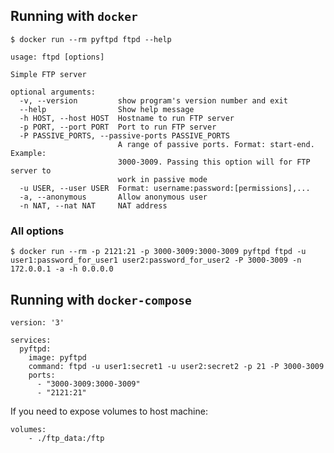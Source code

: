 Running with `docker`
---

    $ docker run --rm pyftpd ftpd --help

    usage: ftpd [options]

    Simple FTP server

    optional arguments:
      -v, --version         show program's version number and exit
      --help                Show help message
      -h HOST, --host HOST  Hostname to run FTP server
      -p PORT, --port PORT  Port to run FTP server
      -P PASSIVE_PORTS, --passive-ports PASSIVE_PORTS
                            A range of passive ports. Format: start-end. Example:
                            3000-3009. Passing this option will for FTP server to
                            work in passive mode
      -u USER, --user USER  Format: username:password:[permissions],...
      -a, --anonymous       Allow anonymous user
      -n NAT, --nat NAT     NAT address

### All options

    $ docker run --rm -p 2121:21 -p 3000-3009:3000-3009 pyftpd ftpd -u user1:password_for_user1 user2:password_for_user2 -P 3000-3009 -n 172.0.0.1 -a -h 0.0.0.0

Running with `docker-compose`
---

    version: '3'

    services:
      pyftpd:
        image: pyftpd
        command: ftpd -u user1:secret1 -u user2:secret2 -p 21 -P 3000-3009
        ports:
          - "3000-3009:3000-3009"
          - "2121:21"

If you need to expose volumes to host machine:

    volumes:
        - ./ftp_data:/ftp
